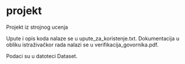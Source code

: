 # projekt
Projekt iz strojnog ucenja

Upute i opis koda nalaze se u upute_za_koristenje.txt.
Dokumentacija u obliku istraživačkor rada nalazi se u verifikacija_govornika.pdf.

Podaci su u datoteci Dataset.
